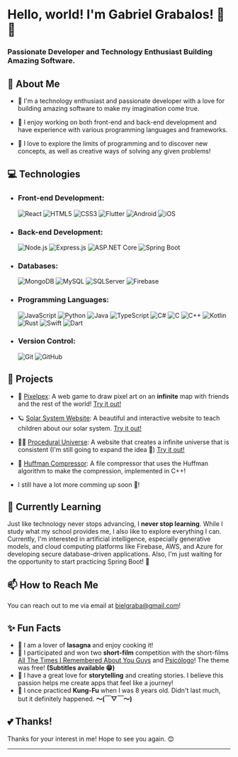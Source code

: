 # Hello, world! I'm Gabriel Grabalos! 👋😉
### Passionate Developer and Technology Enthusiast Building Amazing Software.

## 🚀 About Me

- 🌈 I'm a technology enthusiast and passionate developer with a love for building amazing software to make my imagination come true.<br>

- 🔗 I enjoy working on both front-end and back-end development and have experience with various programming languages and frameworks.<br>

- 🤯 I love to explore the limits of programming and to discover new concepts, as well as creative ways of solving any given problems!

## 💻 Technologies

- ### Front-end Development: <br>
  ![React](https://img.shields.io/badge/React-61DAFB?style=for-the-badge&logo=react&logoColor=black)
  ![HTML5](https://img.shields.io/badge/HTML5-E34F26?style=for-the-badge&logo=html5&logoColor=white)
  ![CSS3](https://img.shields.io/badge/CSS3-1572B6?style=for-the-badge&logo=css3&logoColor=white)
  ![Flutter](https://img.shields.io/badge/Flutter-02569B?style=for-the-badge&logo=flutter&logoColor=white)
  ![Android](https://img.shields.io/badge/Android-3DDC84?style=for-the-badge&logo=android&logoColor=white)
  ![iOS](https://img.shields.io/badge/iOS-000000?style=for-the-badge&logo=ios&logoColor=white)

- ### Back-end Development: <br>
  ![Node.js](https://img.shields.io/badge/Node.js-339933?style=for-the-badge&logo=node.js&logoColor=white)
  ![Express.js](https://img.shields.io/badge/Express.js-000000?style=for-the-badge&logo=express&logoColor=white)
  ![ASP.NET Core](https://img.shields.io/badge/ASP.NET_Core-512BD4?style=for-the-badge&logo=.net&logoColor=white)
  ![Spring Boot](https://img.shields.io/badge/Spring_Boot-6DB33F?style=for-the-badge&logo=spring-boot&logoColor=white)

- ### Databases: <br>
  ![MongoDB](https://img.shields.io/badge/MongoDB-47A248?style=for-the-badge&logo=mongodb&logoColor=white)
  ![MySQL](https://img.shields.io/badge/MySQL-4479A1?style=for-the-badge&logo=mysql&logoColor=white)
  ![SQLServer](https://img.shields.io/badge/Microsoft_SQL_Server-CC2927?style=for-the-badge&logo=microsoft-sql-server&logoColor=white)
  ![Firebase](https://img.shields.io/badge/Firebase-FFCA28?style=for-the-badge&logo=firebase&logoColor=black)

- ### Programming Languages: <br>
  ![JavaScript](https://img.shields.io/badge/JavaScript-F7DF1E?style=for-the-badge&logo=javascript&logoColor=black)
  ![Python](https://img.shields.io/badge/Python-3776AB?style=for-the-badge&logo=python&logoColor=white)
  ![Java](https://img.shields.io/badge/Java-007396?style=for-the-badge&logo=java&logoColor=white)
  ![TypeScript](https://img.shields.io/badge/TypeScript-3178C6?style=for-the-badge&logo=typescript&logoColor=white)
  ![C#](https://img.shields.io/badge/C%23-239120?style=for-the-badge&logo=c-sharp&logoColor=white)
  ![C](https://img.shields.io/badge/C-A8B9CC?style=for-the-badge&logo=c&logoColor=white)
  ![C++](https://img.shields.io/badge/C%2B%2B-00599C?style=for-the-badge&logo=c%2B%2B&logoColor=white)
  ![Kotlin](https://img.shields.io/badge/Kotlin-0095D5?style=for-the-badge&logo=kotlin&logoColor=white)
  ![Rust](https://img.shields.io/badge/Rust-000000?style=for-the-badge&logo=rust&logoColor=white)
  ![Swift](https://img.shields.io/badge/Swift-FA7343?style=for-the-badge&logo=swift&logoColor=white)
  ![Dart](https://img.shields.io/badge/Dart-0175C2?style=for-the-badge&logo=dart&logoColor=white)

- ### Version Control: <br>
  ![Git](https://img.shields.io/badge/Git-F05032?style=for-the-badge&logo=git&logoColor=white)
  ![GitHub](https://img.shields.io/badge/GitHub-181717?style=for-the-badge&logo=github&logoColor=white)

## 🔭 Projects

- 🎨 [Pixelpex](https://github.com/GabrielGrabalos/Pixelpex): A web game to draw pixel art on an **infinite** map with friends and the rest of the world! [Try it out!](https://thepixelpex.web.app)
- 🪐 [Solar System Website](https://github.com/GabrielGrabalos/Solar-System-Website): A beautiful and interactive website to teach children about our solar system. [Try it out!](https://solartorio.web.app)
- 👩‍🚀 [Procedural Universe](https://github.com/GabrielGrabalos/Procedural-Universe): A website that creates a infinite universe that is consistent (I'm still going to expand the idea 👀) [Try it out!](https://gabrielgrabalos.github.io/Procedural-Universe/)
- 🧠 [Huffman Compressor](https://github.com/GabrielGrabalos/Huffman-Compressor): A file compressor that uses the Huffman algorithm to make the compression, implemented in C++!

- I still have a lot more comming up soon 🤫!

## 🌱 Currently Learning

Just like technology never stops advancing, I **never stop learning**. While I study what my school provides me, I also like to explore everything I can. Currently, I'm interested in artificial intelligence, especially generative models, and cloud computing platforms like Firebase, AWS, and Azure for developing secure database-driven applications. Also, I'm just waiting for the opportunity to start practicing Spring Boot! 🍃

## 📫 How to Reach Me

You can reach out to me via email at [bielgraba@gmail.com](mailto:bielgraba@gmail.com)!

## ✨ Fun Facts

- 🍲 I am a lover of **lasagna** and enjoy cooking it!
- 🎥 I participated and won two **short-film** competition with the short-films [All The Times I Remembered About You Guys](https://youtu.be/RQLGLG2uapU?si=OYBTaU1oQW1rECSM) and [Psicólogo](https://youtu.be/cjlK2-Wxx9k?si=zMLzzGmjQ2eIJKK2)! The theme was free! **(Subtitles available 😁)**
- 📖 I have a great love for **storytelling** and creating stories. I believe this passion helps me create apps that feel like a journey!
- 🥷 I once practiced **Kung-Fu** when I was 8 years old. Didn't last much, but it definitely happened. **〜(￣▽￣〜)**

## 💕 Thanks!

Thanks for your interest in me!
Hope to see you again. 😊

---
